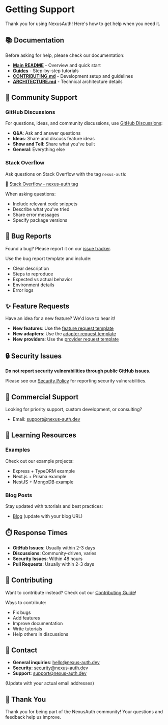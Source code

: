 # Getting Support

Thank you for using NexusAuth! Here's how to get help when you need it.

## 📚 Documentation

Before asking for help, please check our documentation:

- **[Main README](../README.md)** - Overview and quick start
- **[Guides](../guides/)** - Step-by-step tutorials
- **[CONTRIBUTING.md](../CONTRIBUTING.md)** - Development setup and guidelines
- **[ARCHITECTURE.md](../ARCHITECTURE.md)** - Technical architecture details

## 💬 Community Support

### GitHub Discussions

For questions, ideas, and community discussions, use [GitHub Discussions](https://github.com/SebastiaWeb/nexus-auth/discussions):

- **Q&A**: Ask and answer questions
- **Ideas**: Share and discuss feature ideas
- **Show and Tell**: Share what you've built
- **General**: Everything else

### Stack Overflow

Ask questions on Stack Overflow with the tag `nexus-auth`:

🔗 [Stack Overflow - nexus-auth tag](https://stackoverflow.com/questions/tagged/nexus-auth)

When asking questions:
- Include relevant code snippets
- Describe what you've tried
- Share error messages
- Specify package versions

## 🐛 Bug Reports

Found a bug? Please report it on our [issue tracker](https://github.com/SebastiaWeb/nexus-auth/issues/new/choose).

Use the bug report template and include:
- Clear description
- Steps to reproduce
- Expected vs actual behavior
- Environment details
- Error logs

## ✨ Feature Requests

Have an idea for a new feature? We'd love to hear it!

- **New features**: Use the [feature request template](https://github.com/SebastiaWeb/nexus-auth/issues/new?template=feature_request.yml)
- **New adapters**: Use the [adapter request template](https://github.com/SebastiaWeb/nexus-auth/issues/new?template=adapter_request.yml)
- **New providers**: Use the [provider request template](https://github.com/SebastiaWeb/nexus-auth/issues/new?template=provider_request.yml)

## 🔒 Security Issues

**Do not report security vulnerabilities through public GitHub issues.**

Please see our [Security Policy](./SECURITY.md) for reporting security vulnerabilities.

## 💼 Commercial Support

Looking for priority support, custom development, or consulting?

- Email: support@nexus-auth.dev

## 📖 Learning Resources

### Examples

Check out our example projects:

- Express + TypeORM example
- Next.js + Prisma example
- NestJS + MongoDB example

### Blog Posts

Stay updated with tutorials and best practices:

- [Blog](https://nexus-auth.dev/blog) (update with your blog URL)

## ⏱️ Response Times

- **GitHub Issues**: Usually within 2-3 days
- **Discussions**: Community-driven, varies
- **Security Issues**: Within 48 hours
- **Pull Requests**: Usually within 2-3 days

## 🌟 Contributing

Want to contribute instead? Check out our [Contributing Guide](../CONTRIBUTING.md)!

Ways to contribute:
- Fix bugs
- Add features
- Improve documentation
- Write tutorials
- Help others in discussions

## 📧 Contact

- **General inquiries**: hello@nexus-auth.dev
- **Security**: security@nexus-auth.dev
- **Support**: support@nexus-auth.dev

(Update with your actual email addresses)

## 🙏 Thank You

Thank you for being part of the NexusAuth community! Your questions and feedback help us improve.
